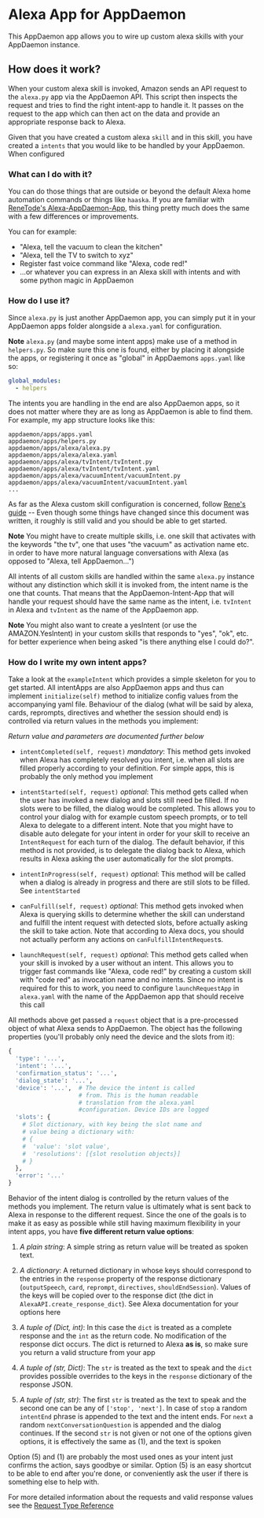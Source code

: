 # Alexa App for AppDaemon

This AppDaemon app allows you to wire up custom alexa skills with your AppDaemon instance.

## How does it work?

When your custom alexa skill is invoked, Amazon sends an API request to the `alexa.py` app via the AppDaemon API. This script then inspects the request and tries to find the right intent-app to handle it. It passes on the request to the app which can then act on the data and provide an appropriate response back to Alexa. 

Given that you have created a custom alexa `skill` and in this skill, you have created a `intents` that you would like to be handled by your AppDaemon. When configured 

### What can I do with it?

You can do those things that are outside or beyond the default Alexa home automation commands or things like `haaska`. If you are familiar with [ReneTode's Alexa-AppDaemon-App](https://github.com/ReneTode/Alexa-AppDaemon-App), this thing pretty much does the same with a few differences or improvements. 

You can for example:
- "Alexa, tell the vacuum to clean the kitchen"
- "Alexa, tell the TV to switch to xyz"
- Register fast voice command like "Alexa, code red!"
- ...or whatever you can express in an Alexa skill with intents and with some python magic in AppDaemon

### How do I use it?

Since `alexa.py` is just another AppDaemon app, you can simply put it in your AppDaemon apps folder alongside a `alexa.yaml` for configuration.

**Note** `alexa.py` (and maybe some intent apps) make use of a method in `helpers.py`. So make sure this one is found, either by placing it alongside the apps, or registering it once as "global" in AppDaemons `apps.yaml` like so:

```yaml
global_modules:
  - helpers
```

The intents you are handling in the end are also AppDaemon apps, so it does not matter where they are as long as AppDaemon is able to find them. For example, my app structure looks like this:

```
appdaemon/apps/apps.yaml
appdaemon/apps/helpers.py
appdaemon/apps/alexa/alexa.py
appdaemon/apps/alexa/alexa.yaml
appdaemon/apps/alexa/tvIntent/tvIntent.py
appdaemon/apps/alexa/tvIntent/tvIntent.yaml
appdaemon/apps/alexa/vacuumIntent/vacuumIntent.py
appdaemon/apps/alexa/vacuumIntent/vacuumIntent.yaml
...
```

As far as the Alexa custom skill configuration is concerned, follow [Rene's guide](https://github.com/ReneTode/Alexa-AppDaemon-App/blob/master/alexa%20skill%20tutorial.md) -- Even though some things have changed since this document was written, it roughly is still valid and you should be able to get started.

**Note** You might have to create multiple skills, i.e. one skill that activates with the keywords "the tv", one that uses "the vacuum" as activation name etc. in order to have more natural language conversations with Alexa (as opposed to "Alexa, tell AppDaemon...")

All intents of all custom skills are handled within the same `alexa.py` instance without any distinction which skill it is invoked from, the intent name is the one that counts. That means that the AppDaemon-Intent-App that will handle your request should have the same name as the intent, i.e. `tvIntent` in Alexa and `tvIntent` as the name of the AppDaemon app.

**Note** You might also want to create a yesIntent (or use the AMAZON.YesIntent) in your custom skills that responds to "yes", "ok", etc. for better experience when being asked "is there anything else I could do?". 


### How do I write my own intent apps?

Take a look at the `exampleIntent` which provides a simple skeleton for you to get started. All intentApps are also AppDaemon apps and thus can implement `initialize(self)` method to initialize config values from the accompanying yaml file. Behaviour of the dialog (what will be said by alexa, cards, reprompts, directives and whether the session should end) is controlled via return values in the methods you implement:

*Return value and parameters are documented further below*

- `intentCompleted(self, request)` *mandatory*: This method gets invoked when Alexa has completely resolved you intent, i.e. when all slots are filled properly according to your definition. For simple apps, this is probably the only method you implement

- `intentStarted(self, request)` *optional*: This method gets called when the user has invoked a new dialog and slots still need be filled. If no slots were to be filled, the dialog would be completed. This allows you to control your dialog with for example custom speech prompts, or to tell Alexa to delegate to a different intent. Note that you might have to disable auto delegate for your intent in order for your skill to receive an `IntentRequest` for each turn of the dialog. The default behavior, if this method is not provided, is to delegate the dialog back to Alexa, which results in Alexa asking the user automatically for the slot prompts.

- `intentInProgress(self, request)` *optional*: This method will be called when a dialog is already in progress and there are still slots to be filled. See `intentStarted`

- `canFulfill(self, request)` *optional*: This method gets invoked when Alexa is querying skills to determine whether the skill can understand and fulfill the intent request with detected slots, before actually asking the skill to take action. Note that according to Alexa docs, you should not actually perform any actions on `canFulfillIntentRequest`s.

- `launchRequest(self, request)` *optional*: This method gets called when your skill is invoked by a user without an intent. This allows you to trigger fast commands like "Alexa, code red!" by creating a custom skill with "code red" as invocation name and no intents. Since no intent is required for this to work, you need to configure `launchRequestApp` in `alexa.yaml` with the name of the AppDaemon app that should receive this call


All methods above get passed a `request` object that is a pre-processed object of what Alexa sends to AppDaemon. The object has the following properties (you'll probably only need the device and the slots from it):

```python
{
  'type': '...',
  'intent': '...',
  'confirmation_status': '...',
  'dialog_state': '...',
  'device': '...',  # The device the intent is called
                    # from. This is the human readable
                    # translation from the alexa.yaml
                    #configuration. Device IDs are logged
  'slots': {
    # Slot dictionary, with key being the slot name and
    # value being a dictionary with:
    # {
    #  'value': 'slot value',
    #  'resolutions': [{slot resolution objects}]
    # }
  },
  'error': '...'
}
```

Behavior of the intent dialog is controlled by the return values of the methods you implement. The return value is ultimately what is sent back to Alexa in response to the different request. Since the one of the goals is to make it as easy as possible while still having maximum flexibility in your intent apps, you have **five different return value options**:

1. *A plain string*: A simple string as return value will be treated as spoken text.

2. *A dictionary*: A returned dictionary in whose keys should correspond to the entries in the `response` property of the response dictionary (`outputSpeech`, `card`, `reprompt`, `directives`, `shouldEndSession`). Values of the keys will be copied over to the response dict (the dict in `AlexaAPI.create_response_dict`). See Alexa documentation for your options here

3. *A tuple of (Dict, int)*: In this case the `dict` is treated as a complete response and the `int` as the return code. No modification of the response dict occurs. The dict is returned to Alexa **as is**, so make sure you return a valid structure from your app

4. *A tuple of (str, Dict)*: The `str` is treated as the text to speak and the `dict` provides possible overrides to the keys in the `response` dictionary of the response JSON.

5. *A tuple of (str, str)*: The first `str` is treated as the text to speak and the second one can be any of `['stop', 'next']`. In case of `stop` a random `intentEnd` phrase is appended to the text and the intent ends. For `next` a random `nextConversationQuestion` is appended and the dialog continues. If the second `str` is not given or not one of the options given options, it is effectively the same as (1), and the text is spoken

Option (5) and (1) are probably the most used ones as your intent just confirms the action, says goodbye or similar. Option (5) is an easy shortcut to be able to end after you're done, or conveniently ask the user if there is something else to help with.

For more detailed information about the requests and valid response values see the [Request Type Reference](https://developer.amazon.com/en-US/docs/alexa/custom-skills/request-types-reference.html)
